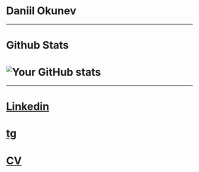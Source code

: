 # Daniil Okunev
***
# Github Stats
# ![Your GitHub stats](https://github-readme-stats.vercel.app/api?username=danzzzlll&show_icons=true&theme=dark)
***
# [Linkedin](https://www.linkedin.com/in/daniil-okunev-37428728b/)
# [tg]()
# [CV]()
